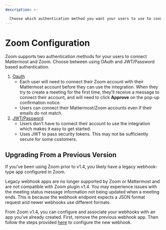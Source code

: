 ```yaml
---
description: >-

  Choose which authentication method you want your users to use to connect their Zoom accounts
---
```


# Zoom Configuration

Zoom supports two authentication methods for your users to connect Mattermost and Zoom. Choose between using OAuth and JWT/Password based authentication.

1. [Oauth](zoom-setup-oauth.md)
   * Each user will need to connect their Zoom account with their Mattermost account before they can use the integration. When they try to create a meeting for the first time, they'll receive a message to connect their account, and will need to click **Approve** on the pop-up confirmation notice.
   * Users can connect their Mattermost/Zoom accounts even if their emails do not match.
2. [JWT/Password](zoom-setup-jwt.md)
   * Users don't have to connect their account to use the integration which makes it easy to get started.
   * Uses JWT to pass security tokens. This may not be sufficiently secure for some customers.

## Upgrading From a Previous Version

If you've been using Zoom prior to v1.4, you likely have a legacy webhook-type app configured in Zoom.

Legacy webhook apps are no longer supported by Zoom or Mattermost and are not compatible with Zoom plugin v1.4. You may experience issues with the meeting status message information not being updated when a meeting ends. This is because the webhook endpoint expects a JSON format request and newer webhooks use different formats.

From Zoom v1.4, you can configure and associate your webhooks with an app you've already created. First, remove the previous webhook app. Then follow the steps provided [here](https://mattermost.gitbook.io/plugin-zoom/installation/zoom-configuration/webhook-configuration) to configure the new webhook.
